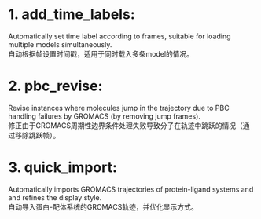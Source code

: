 # 1. add_time_labels:  
  Automatically set time label according to frames, suitable for loading multiple models simultaneously.  
  自动根据帧设置时间戳，适用于同时载入多条model的情况。  
# 2. pbc_revise:   
  Revise instances where molecules jump in the trajectory due to PBC handling failures by GROMACS (by removing jump frames).  
  修正由于GROMACS周期性边界条件处理失败导致分子在轨迹中跳跃的情况（通过移除跳跃帧）。  
# 3. quick_import:
  Automatically imports GROMACS trajectories of protein-ligand systems and and refines the display style.  
  自动导入蛋白-配体系统的GROMACS轨迹，并优化显示方式。  
  